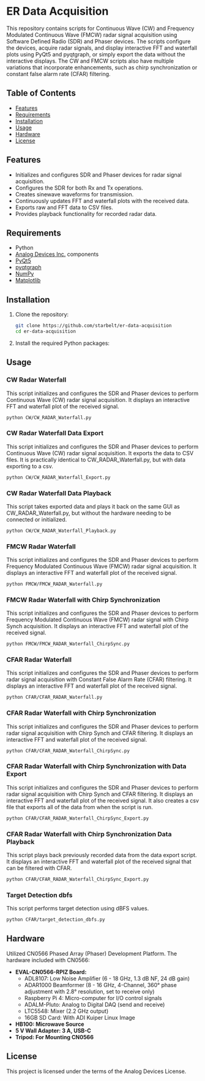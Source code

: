 # ER Data Acquisition

This repository contains scripts for Continuous Wave (CW) and Frequency Modulated Continuous Wave (FMCW) radar signal acquisition using Software Defined Radio (SDR) and Phaser devices. The scripts configure the devices, acquire radar signals, and display interactive FFT and waterfall plots using PyQt5 and pyqtgraph, or simply export the data without the interactive displays. The CW and FMCW scripts also have multiple variations that incorporate enhancements, such as chirp synchronization or constant false alarm rate (CFAR) filtering.

## Table of Contents

- [Features](#features)
- [Requirements](#requirements)
- [Installation](#installation)
- [Usage](#usage)
- [Hardware](#hardware)
- [License](#license)

## Features

- Initializes and configures SDR and Phaser devices for radar signal acquisition.
- Configures the SDR for both Rx and Tx operations.
- Creates sinewave waveforms for transmission.
- Continuously updates FFT and waterfall plots with the received data.
- Exports raw and FFT data to CSV files.
- Provides playback functionality for recorded radar data.

## Requirements

- Python
- [Analog Devices Inc.](https://www.analog.com) components
- [PyQt5](https://pypi.org/project/PyQt5/)
- [pyqtgraph](https://pypi.org/project/pyqtgraph/)
- [NumPy](https://pypi.org/project/numpy/)
- [Matplotlib](https://pypi.org/project/matplotlib/)

## Installation

1. Clone the repository:
   ```sh
   git clone https://github.com/starbelt/er-data-acquisition
   cd er-data-acquisition
   ```
2. Install the required Python packages:

## Usage

### CW Radar Waterfall

This script initializes and configures the SDR and Phaser devices to perform Continuous Wave (CW) radar signal acquisition. It displays an interactive FFT and waterfall plot of the received signal.

```sh
python CW/CW_RADAR_Waterfall.py
```

### CW Radar Waterfall Data Export

This script initializes and configures the SDR and Phaser devices to perform Continuous Wave (CW) radar signal acquisition. It exports the data to CSV files. It is practically identical to CW_RADAR_Waterfall.py, but with data exporting to a csv.
```sh
python CW/CW_RADAR_Waterfall_Export.py
```

### CW Radar Waterfall Data Playback

This script takes exported data and plays it back on the same GUI as CW_RADAR_Waterfall.py, but without the hardware needing to be connected or initialized.

```sh
python CW/CW_RADAR_Waterfall_Playback.py
```

### FMCW Radar Waterfall

This script initializes and configures the SDR and Phaser devices to perform Frequency Modulated Continuous Wave (FMCW) radar signal acquisition. It displays an interactive FFT and waterfall plot of the received signal.

```sh
python FMCW/FMCW_RADAR_Waterfall.py
```

### FMCW Radar Waterfall with Chirp Synchronization

This script initializes and configures the SDR and Phaser devices to perform Frequency Modulated Continuous Wave (FMCW) radar signal with Chirp Synch acquisition. It displays an interactive FFT and waterfall plot of the received signal.

```sh
python FMCW/FMCW_RADAR_Waterfall_ChirpSync.py
```

### CFAR Radar Waterfall

This script initializes and configures the SDR and Phaser devices to perform radar signal acquisition with Constant False Alarm Rate (CFAR) filtering. It displays an interactive FFT and waterfall plot of the received signal.

```sh
python CFAR/CFAR_RADAR_Waterfall.py
```

### CFAR Radar Waterfall with Chirp Synchronization

This script initializes and configures the SDR and Phaser devices to perform radar signal acquisition with Chirp Synch and CFAR filtering. It displays an interactive FFT and waterfall plot of the received signal.

```sh
python CFAR/CFAR_RADAR_Waterfall_ChirpSync.py
```

### CFAR Radar Waterfall with Chirp Synchronization with Data Export

This script initializes and configures the SDR and Phaser devices to perform radar signal acquisition with Chirp Synch and CFAR filtering. It displays an interactive FFT and waterfall plot of the received signal. It also creates a csv file that exports all of the data from when the script is run.

```sh
python CFAR/CFAR_RADAR_Waterfall_ChirpSync_Export.py
```

### CFAR Radar Waterfall with Chirp Synchronization Data Playback

This script plays back previously recorded data from the data export script. It displays an interactive FFT and waterfall plot of the received signal that can be filtered with CFAR.

```sh
python CFAR/CFAR_RADAR_Waterfall_ChirpSync_Export.py
```

### Target Detection dbfs

This script performs target detection using dBFS values.

```sh
python CFAR/target_detection_dbfs.py
```

## Hardware

Utilized CN0566 Phased Array (Phaser) Development Platform. The hardware included with CN0566:

- **EVAL-CN0566-RPIZ Board:**
  - ADL8107: Low Noise Amplifier (6 - 18 GHz, 1.3 dB NF, 24 dB gain)
  - ADAR1000 Beamformer (8 - 16 GHz, 4-Channel, 360° phase adjustment with 2.8° resolution, set to receive only)
  - Raspberry Pi 4: Micro-computer for I/O control signals
  - ADALM-Pluto: Analog to Digital DAQ (send and receive)
  - LTC5548: Mixer (2.2 GHz output)
  - 16GB SD Card: With ADI Kuiper Linux Image
- **HB100: Microwave Source**
- **5 V Wall Adapter: 3 A, USB-C**
- **Tripod: For Mounting CN0566**

## License

This project is licensed under the terms of the Analog Devices License.
